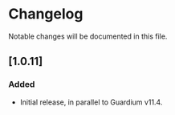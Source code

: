 # Changelog
Notable changes will be documented in this file.



## [1.0.11]

### Added
- Initial release, in parallel to Guardium v11.4.
